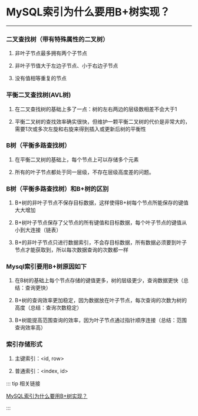 # MySQL索引为什么要用B+树实现？
---

### 二叉查找树（带有特殊属性的二叉树）
  1. 非叶子节点最多拥有两个子节点

  2. 非叶子节值大于左边子节点、小于右边子节点

  3. 没有值相等重复的节点

### 平衡二叉查找树(AVL树)
  1. 在二叉查找树的基础上多了一点：树的左右两边的层级数相差不会大于1

  2. 平衡二叉树的查找效率确实很快，但维护一颗平衡二叉树的代价是非常大的，
     需要1次或多次左旋和右旋来得到插入或更新后树的平衡性

### B树（平衡多路查找树）
  1. 在平衡二叉树的基础上，每个节点上可以存储多个元素
  
  2. 所有的叶子节点都处于同一层级，不存在层级高度差的问题。  

### B树（平衡多路查找树）和B+树的区别
  1. B+树的非叶子节点不保存目标数据，这样使得B+树每个节点所能保存的键值大大增加
    
  2. B+树叶子节点保存了父节点的所有键值和目标数据，每个叶子节点的键值从小到大连接（链表）
    
  3. B+的非叶子节点只进行数据索引，不会存目标数据，所有数据必须要到叶子节点才能获取到，所以每次数据查询的次数都一样

### Mysql索引要用B+树原因如下
  1. 在B树的基础上每个节点存储的键值更多，树的层级更少，查询数据更快（总结：查询更快）
  
  2. B+树的查询效率更加稳定，因为数据放在叶子节点，每次查询的次数为树的高度（总结：查询次数稳定）
  
  3. B+树能提高范围查询的效率，因为叶子节点通过指针顺序连接（总结：范围查询效率高）
  
### 索引存储形式
  1. 主键索引：<id, row>
  
  2. 普通索引：<index, id>

::: tip 相关链接

[MySQL索引为什么要用B+树实现？](https://juejin.cn/post/6844903692802457607)

:::